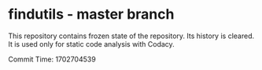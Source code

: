 # findutils - master branch

This repository contains frozen state of the repository.
Its history is cleared. It is used only for static code
analysis with Codacy.

Commit Time: 1702704539